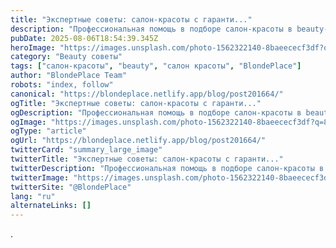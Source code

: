 ```yaml
---
title: "Экспертные советы: салон-красоты с гаранти..."
description: "Профессиональная помощь в подборе салон-красоты в beauty-индустрии. Профессиональный разбор ключевых параметров. Получите персональные рекомендации от экспертов ..."
pubDate: 2025-08-06T18:54:39.345Z
heroImage: "https://images.unsplash.com/photo-1562322140-8baeececf3df?q=80&w=800&auto=format&fit=crop"
category: "Beauty советы"
tags: ["салон-красоты", "beauty", "салон красоты", "BlondePlace"]
author: "BlondePlace Team"
robots: "index, follow"
canonical: "https://blondeplace.netlify.app/blog/post201664/"
ogTitle: "Экспертные советы: салон-красоты с гаранти..."
ogDescription: "Профессиональная помощь в подборе салон-красоты в beauty-индустрии. Профессиональный разбор ключевых параметров. Получите персональные рекомендации от экспертов ..."
ogImage: "https://images.unsplash.com/photo-1562322140-8baeececf3df?q=80&w=800&auto=format&fit=crop"
ogType: "article"
ogUrl: "https://blondeplace.netlify.app/blog/post201664/"
twitterCard: "summary_large_image"
twitterTitle: "Экспертные советы: салон-красоты с гаранти..."
twitterDescription: "Профессиональная помощь в подборе салон-красоты в beauty-индустрии. Профессиональный разбор ключевых параметров. Получите персональные рекомендации от экспертов ..."
twitterImage: "https://images.unsplash.com/photo-1562322140-8baeececf3df?q=80&w=800&auto=format&fit=crop"
twitterSite: "@BlondePlace"
lang: "ru"
alternateLinks: []
---
```


<script type="application/ld+json">
{
  "@context": "https://schema.org",
  "@type": "HowTo",
  "name": "Экспертные советы: салон-красоты с гаранти...",
  "description": "Профессиональная помощь в подборе салон-красоты в beauty-индустрии. Профессиональный разбор ключевых параметров. Получите персональные рекомендации от экспертов ...",
  "image": {
    "@type": "ImageObject",
    "url": "https://images.unsplash.com/photo-1562322140-8baeececf3df?q=80&w=800&auto=format&fit=crop"
  },
  "aggregateRating": {
    "@type": "AggregateRating",
    "ratingValue": "5.0",
    "reviewCount": 887,
    "bestRating": "5",
    "worstRating": "1"
  },
  "publisher": {
    "@type": "Organization",
    "name": "BlondePlace Beauty Blog",
    "logo": {
      "@type": "ImageObject",
      "url": "https://blondeplace.netlify.app/favicon.svg"
    }
  },
  "datePublished": "2025-08-06T18:54:39.345Z",
  "dateModified": "2025-08-06T18:54:39.345Z",
  "author": {
    "@type": "Person",
    "name": "Эксперт BlondePlace"
  },
  "mainEntityOfPage": {
    "@type": "WebPage",
    "@id": "https://blondeplace.netlify.app/blog/post201664/"
  }
}
</script>

.